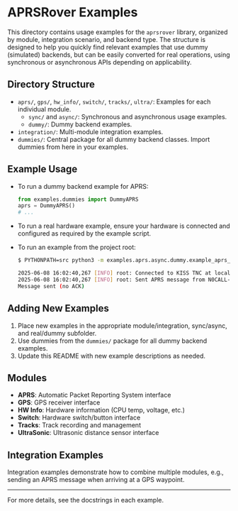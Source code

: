 # APRSRover Examples

This directory contains usage examples for the `aprsrover` library, organized by module, integration scenario, and backend type. The structure is designed to help you quickly find relevant examples that use dummy (simulated) backends, but can be easily converted for real operations, using synchronous or asynchronous APIs depending on applicability.

## Directory Structure

- `aprs/`, `gps/`, `hw_info/`, `switch/`, `tracks/`, `ultra/`: Examples for each individual module.
  - `sync/` and `async/`: Synchronous and asynchronous usage examples.
  - `dummy/`: Dummy backend examples.
- `integration/`: Multi-module integration examples.
- `dummies/`: Central package for all dummy backend classes. Import dummies from here in your examples.

## Example Usage

- To run a dummy backend example for APRS:
  ```python
  from examples.dummies import DummyAPRS
  aprs = DummyAPRS()
  # ...
  ```
- To run a real hardware example, ensure your hardware is connected and configured as required by the example script.

- To run an example from the project root:
  ```sh
  $ PYTHONPATH=src python3 -m examples.aprs.async.dummy.example_aprs_send_my_message_no_ack

  2025-06-08 16:02:40,267 [INFO] root: Connected to KISS TNC at localhost:8001
  2025-06-08 16:02:40,267 [INFO] root: Sent APRS message from N0CALL-1 to DEST-1: Hello, no ACK!
  Message sent (no ACK)
  ```

## Adding New Examples

1. Place new examples in the appropriate module/integration, sync/async, and real/dummy subfolder.
2. Use dummies from the `dummies/` package for all dummy backend examples.
3. Update this README with new example descriptions as needed.

## Modules

- **APRS**: Automatic Packet Reporting System interface
- **GPS**: GPS receiver interface
- **HW Info**: Hardware information (CPU temp, voltage, etc.)
- **Switch**: Hardware switch/button interface
- **Tracks**: Track recording and management
- **UltraSonic**: Ultrasonic distance sensor interface

## Integration Examples

Integration examples demonstrate how to combine multiple modules, e.g., sending an APRS message when arriving at a GPS waypoint.

---

For more details, see the docstrings in each example.
